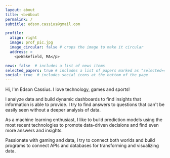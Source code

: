 ```yaml
---
layout: about
title: <b>About
permalink: /
subtitle: edson.cassius@gmail.com

profile:
  align: right
  image: prof_pic.jpg
  image_circular: false # crops the image to make it circular
  address: >
    <p>Wakefield, MA</p>

news: false  # includes a list of news items
selected_papers: true # includes a list of papers marked as "selected={true}"
social: true  # includes social icons at the bottom of the page
---
```


Hi, I'm Edson Cassius. I love technology, games and sports!

I analyze data and build dynamic dashboards to find insights that information is able to provide. I try to find answers to questions that can't be easily seen without a deeper analysis of data.

As a machine learning enthusiast, I like to build prediction models using the most recent technologies to promote data-driven decisions and find even more answers and insights.

Passionate with gaming and data, I try to connect both worlds and build programs to connect APIs and databases for transforming and visualizing data.





